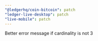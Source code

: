 ```yaml
---
"@ledgerhq/coin-bitcoin": patch
"ledger-live-desktop": patch
"live-mobile": patch
---
```


Better error message if cardinality is not 3
